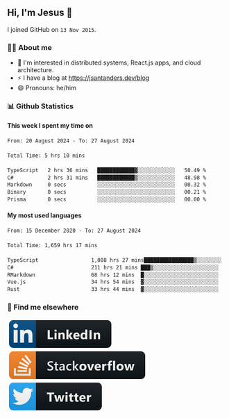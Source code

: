## Hi, I'm Jesus 👋

I joined GitHub on `13 Nov 2015`.

<!-- Talking about you -->

### 👨‍💻 About me

- 👦 I'm interested in distributed systems, React.js apps, and cloud architecture.
- ⚡️ I have a blog at <https://jsantanders.dev/blog>
- 😄 Pronouns: he/him

### 📊 Github Statistics

#### This week I spent my time on

<!--START_SECTION:weekly-->

```txt
From: 20 August 2024 - To: 27 August 2024

Total Time: 5 hrs 10 mins

TypeScript   2 hrs 36 mins   ████████████▓░░░░░░░░░░░░   50.49 %
C#           2 hrs 31 mins   ████████████▒░░░░░░░░░░░░   48.98 %
Markdown     0 secs          ░░░░░░░░░░░░░░░░░░░░░░░░░   00.32 %
Binary       0 secs          ░░░░░░░░░░░░░░░░░░░░░░░░░   00.21 %
Prisma       0 secs          ░░░░░░░░░░░░░░░░░░░░░░░░░   00.00 %
```

<!--END_SECTION:weekly-->

#### My most used languages

<!--START_SECTION:alltime-->

```txt
From: 15 December 2020 - To: 27 August 2024

Total Time: 1,659 hrs 17 mins

TypeScript                 1,088 hrs 27 mins████████████████▒░░░░░░░░   65.60 %
C#                         211 hrs 21 mins ███▒░░░░░░░░░░░░░░░░░░░░░   12.74 %
RMarkdown                  68 hrs 12 mins  █░░░░░░░░░░░░░░░░░░░░░░░░   04.11 %
Vue.js                     34 hrs 54 mins  ▓░░░░░░░░░░░░░░░░░░░░░░░░   02.10 %
Rust                       33 hrs 44 mins  ▓░░░░░░░░░░░░░░░░░░░░░░░░   02.03 %
```

<!--END_SECTION:alltime-->

### 📢 Find me elsewhere

<p>
  <a target="_blank" href="https://linkedin.com/in/jsantanders">
    <img src="https://github.com/jsantanders/jsantanders/blob/master/img/linkedin.svg" alt="LinkedIn" style="vertical-align:top; margin:4px">
  </a>
  
  <a target="_blank" href="https://stackoverflow.com/users/7318331/jesus-santander">
    <img src="https://github.com/jsantanders/jsantanders/blob/master/img/stackoverflow.svg" alt="StackOverflow" style="vertical-align:top; margin:4px">
  </a>
  
  <a target="_blank" href="http://twitter.com/jsantanders">
    <img src="https://github.com/jsantanders/jsantanders/blob/master/img/twitter.svg" alt="Twitter" style="vertical-align:top; margin:4px">
  </a>
</p>
